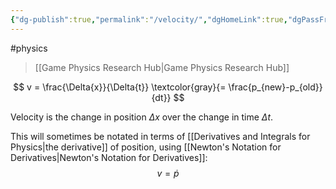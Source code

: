 ```yaml
---
{"dg-publish":true,"permalink":"/velocity/","dgHomeLink":true,"dgPassFrontmatter":false}
---
```


#physics 
> [[Game Physics Research Hub|Game Physics Research Hub]]

$$
v =  \frac{\Delta{x}}{\Delta{t}} \textcolor{gray}{= \frac{p_{new}-p_{old}}{dt}}
$$

Velocity is the change in position $\Delta{x}$ over the change in time $\Delta{t}$.

This will sometimes be notated in terms of [[Derivatives and Integrals for Physics|the derivative]] of position, using [[Newton's Notation for Derivatives|Newton's Notation for Derivatives]]:
$$
v = \dot{p}
$$
